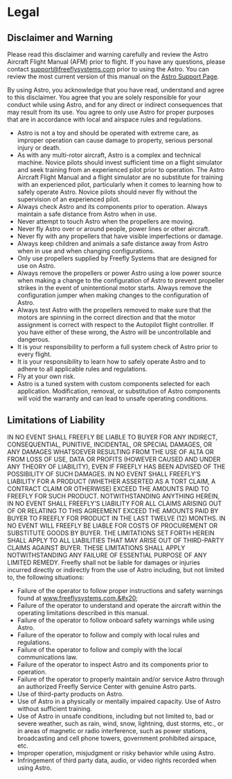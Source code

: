 # Legal

## Disclaimer and Warning&#x20;

Please read this disclaimer and warning carefully and review the Astro Aircraft Flight Manual (AFM) prior to flight. If you have any questions, please contact [support@freeflysystems.com](mailto:%20support@freeflysystems.com) prior to using the Astro. You can review the most current version of this manual on the [Astro Support Page](https://freeflysystems.com/support/astro-support).&#x20;

By using Astro, you acknowledge that you have read, understand and agree to this disclaimer. You agree that you are solely responsible for your conduct while using Astro, and for any direct or indirect consequences that may result from its use. You agree to only use Astro for proper purposes that are in accordance with local and airspace rules and regulations.&#x20;

* Astro is not a toy and should be operated with extreme care, as improper operation can cause damage to property, serious personal injury or death.&#x20;
* As with any multi-rotor aircraft, Astro is a complex and technical machine. Novice pilots should invest sufficient time on a flight simulator and seek training from an experienced pilot prior to operation. The Astro Aircraft Flight Manual and a flight simulator are no substitute for training with an experienced pilot, particularly when it comes to learning how to safely operate Astro. Novice pilots should never fly without the supervision of an experienced pilot.&#x20;
* Always check Astro and its components prior to operation. Always maintain a safe distance from Astro when in use.&#x20;
* Never attempt to touch Astro when the propellers are moving.
* Never fly Astro over or around people, power lines or other aircraft.
* Never fly with any propellers that have visible imperfections or damage.&#x20;
* Always keep children and animals a safe distance away from Astro when in use and when changing configurations.&#x20;
* Only use propellers supplied by Freefly Systems that are designed for use on Astro.&#x20;
* Always remove the propellers or power Astro using a low power source when making a change to the configuration of Astro to prevent propeller strikes in the event of unintentional motor starts. Always remove the configuration jumper when making changes to the configuration of Astro.&#x20;
* Always test Astro with the propellers removed to make sure that the motors are spinning in the correct direction and that the motor assignment is correct with respect to the Autopilot flight controller. If you have either of these wrong, the Astro will be uncontrollable and dangerous.&#x20;
* It is your responsibility to perform a full system check of Astro prior to every flight.&#x20;
* It is your responsibility to learn how to safely operate Astro and to adhere to all applicable rules and regulations.&#x20;
* Fly at your own risk.&#x20;
* Astro is a tuned system with custom components selected for each application. Modification, removal, or substitution of Astro components will void the warranty and can lead to unsafe operating conditions.&#x20;

## Limitations of Liability&#x20;

IN NO EVENT SHALL FREEFLY BE LIABLE TO BUYER FOR ANY INDIRECT, CONSEQUENTIAL, PUNITIVE, INCIDENTAL, OR SPECIAL DAMAGES, OR ANY DAMAGES WHATSOEVER RESULTING FROM THE USE OF ALTA OR FROM LOSS OF USE, DATA OR PROFITS (HOWEVER CAUSED AND UNDER ANY THEORY OF LIABILITY), EVEN IF FREEFLY HAS BEEN ADVISED OF THE POSSIBILITY OF SUCH DAMAGES. IN NO EVENT SHALL FREEFLY’S LIABILITY FOR A PRODUCT (WHETHER ASSERTED AS A TORT CLAIM, A CONTRACT CLAIM OR OTHERWISE) EXCEED THE AMOUNTS PAID TO FREEFLY FOR SUCH PRODUCT. NOTWITHSTANDING ANYTHING HEREIN, IN NO EVENT SHALL FREEFLY’S LIABILITY FOR ALL CLAIMS ARISING OUT OF OR RELATING TO THIS AGREEMENT EXCEED THE AMOUNTS PAID BY BUYER TO FREEFLY FOR PRODUCT IN THE LAST TWELVE (12) MONTHS. IN NO EVENT WILL FREEFLY BE LIABLE FOR COSTS OF PROCUREMENT OR SUBSTITUTE GOODS BY BUYER. THE LIMITATIONS SET FORTH HEREIN SHALL APPLY TO ALL LIABILITIES THAT MAY ARISE OUT OF THIRD-PARTY CLAIMS AGAINST BUYER. THESE LIMITATIONS SHALL APPLY NOTWITHSTANDING ANY FAILURE OF ESSENTIAL PURPOSE OF ANY LIMITED REMEDY. Freefly shall not be liable for damages or injuries incurred directly or indirectly from the use of Astro including, but not limited to, the following situations:&#x20;

* Failure of the operator to follow proper instructions and safety warnings found at www.freeflysystems.com.&#x20;
* Failure of the operator to understand and operate the aircraft within the operating limitations described in this manual.&#x20;
* Failure of the operator to follow onboard safety warnings while using Astro.&#x20;
* Failure of the operator to follow and comply with local rules and regulations.&#x20;
* Failure of the operator to follow and comply with the local communications law.&#x20;
* Failure of the operator to inspect Astro and its components prior to operation.&#x20;
* Failure of the operator to properly maintain and/or service Astro through an authorized Freefly Service Center with genuine Astro parts.&#x20;
* Use of third-party products on Astro.&#x20;
* Use of Astro in a physically or mentally impaired capacity. Use of Astro without sufficient training.&#x20;
* Use of Astro in unsafe conditions, including but not limited to, bad or severe weather, such as rain, wind, snow, lightning, dust storms, etc., or in areas of magnetic or radio interference, such as power stations, broadcasting and cell phone towers, government prohibited airspace, etc.&#x20;
* Improper operation, misjudgment or risky behavior while using Astro.&#x20;
* Infringement of third party data, audio, or video rights recorded when using Astro.
